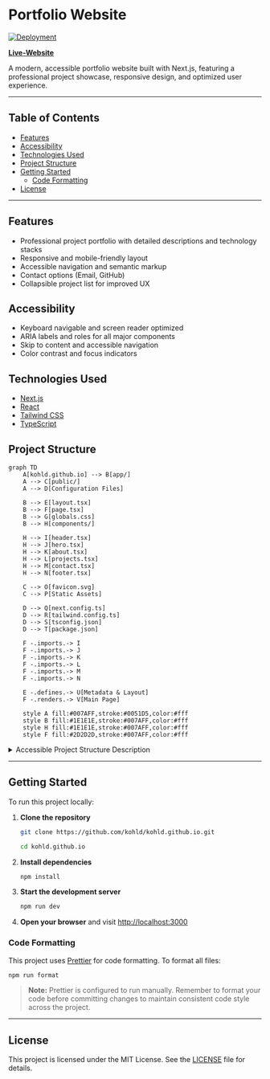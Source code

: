 # Portfolio Website

[![Deployment](https://github.com/kohld/kohld.github.io/actions/workflows/deploy.yml/badge.svg?branch=main)](https://github.com/kohld/kohld.github.io/actions/workflows/deploy.yml)

**[Live-Website](https://kohld.github.io)**

A modern, accessible portfolio website built with Next.js, featuring a professional project showcase, responsive design, and optimized user experience.

---

## Table of Contents

- [Features](#features)
- [Accessibility](#accessibility)
- [Technologies Used](#technologies-used)
- [Project Structure](#project-structure)
- [Getting Started](#getting-started)
  - [Code Formatting](#code-formatting)
- [License](#license)

---

## Features

- Professional project portfolio with detailed descriptions and technology stacks
- Responsive and mobile-friendly layout
- Accessible navigation and semantic markup
- Contact options (Email, GitHub)
- Collapsible project list for improved UX

## Accessibility

- Keyboard navigable and screen reader optimized
- ARIA labels and roles for all major components
- Skip to content and accessible navigation
- Color contrast and focus indicators

## Technologies Used

- [Next.js](https://nextjs.org/)
- [React](https://react.dev/)
- [Tailwind CSS](https://tailwindcss.com/)
- [TypeScript](https://www.typescriptlang.org/)

## Project Structure

```mermaid
graph TD
    A[kohld.github.io] --> B[app/]
    A --> C[public/]
    A --> D[Configuration Files]

    B --> E[layout.tsx]
    B --> F[page.tsx]
    B --> G[globals.css]
    B --> H[components/]

    H --> I[header.tsx]
    H --> J[hero.tsx]
    H --> K[about.tsx]
    H --> L[projects.tsx]
    H --> M[contact.tsx]
    H --> N[footer.tsx]

    C --> O[favicon.svg]
    C --> P[Static Assets]

    D --> Q[next.config.ts]
    D --> R[tailwind.config.ts]
    D --> S[tsconfig.json]
    D --> T[package.json]

    F -.imports.-> I
    F -.imports.-> J
    F -.imports.-> K
    F -.imports.-> L
    F -.imports.-> M
    F -.imports.-> N

    E -.defines.-> U[Metadata & Layout]
    F -.renders.-> V[Main Page]

    style A fill:#007AFF,stroke:#0051D5,color:#fff
    style B fill:#1E1E1E,stroke:#007AFF,color:#fff
    style H fill:#1E1E1E,stroke:#007AFF,color:#fff
    style F fill:#2D2D2D,stroke:#007AFF,color:#fff
```

<details>
<summary>Accessible Project Structure Description</summary>

The project is structured as follows:
- The `app/` directory forms the core of the Next.js application, containing:
  - `layout.tsx`: The main layout component.
  - `page.tsx`: The main page content, which imports all other components.
  - `globals.css`: Global stylesheets.
  - `components/`: A sub-directory with all the reusable React components like `header.tsx`, `footer.tsx`, `projects.tsx`, etc.
- The `public/` directory holds all static assets like images and icons.
- The root directory contains configuration files like `next.config.ts`, `tailwind.config.ts`, and `package.json`.

</details>

---

## Getting Started

To run this project locally:

1. **Clone the repository**

   ```sh
   git clone https://github.com/kohld/kohld.github.io.git

   cd kohld.github.io
   ```

2. **Install dependencies**
   ```sh
   npm install
   ```
3. **Start the development server**
   ```sh
   npm run dev
   ```
4. **Open your browser** and visit [http://localhost:3000](http://localhost:3000)

### Code Formatting

This project uses [Prettier](https://prettier.io/) for code formatting. To format all files:

```sh
npm run format
```

> **Note:** Prettier is configured to run manually. Remember to format your code before committing changes to maintain consistent code style across the project.

---

## License

This project is licensed under the MIT License. See the [LICENSE](LICENSE) file for details.
